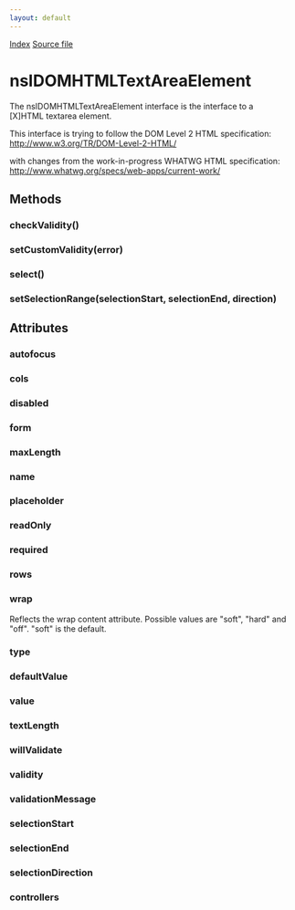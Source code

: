 ```yaml
---
layout: default
---
```

<div id='links'><a href="../index.html">Index</a>
<a href="http://dxr.mozilla.org/mozilla-central/source/dom/interfaces/html/nsIDOMHTMLTextAreaElement.idl">Source file</a>
</div>

# nsIDOMHTMLTextAreaElement #
  
The nsIDOMHTMLTextAreaElement interface is the interface to a  
[X]HTML textarea element.  
  
This interface is trying to follow the DOM Level 2 HTML specification:  
http://www.w3.org/TR/DOM-Level-2-HTML/  
  
with changes from the work-in-progress WHATWG HTML specification:  
http://www.whatwg.org/specs/web-apps/current-work/  
  

## Methods ##

### checkValidity() ###

### setCustomValidity(error) ###

### select() ###

### setSelectionRange(selectionStart, selectionEnd, direction) ###

## Attributes ##

### autofocus ###

### cols ###

### disabled ###

### form ###

### maxLength ###

### name ###

### placeholder ###

### readOnly ###

### required ###

### rows ###

### wrap ###
  
Reflects the wrap content attribute. Possible values are "soft", "hard" and  
"off". "soft" is the default.  
  

### type ###

### defaultValue ###

### value ###

### textLength ###

### willValidate ###

### validity ###

### validationMessage ###

### selectionStart ###

### selectionEnd ###

### selectionDirection ###

### controllers ###
